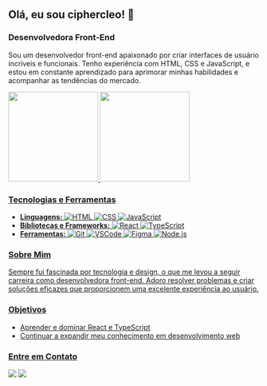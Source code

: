 ## Olá, eu sou ciphercleo! 👋

### Desenvolvedora Front-End

Sou um desenvolvedor front-end apaixonado por criar interfaces de usuário incríveis e funcionais. Tenho experiência com HTML, CSS e JavaScript, e estou em constante aprendizado para aprimorar minhas habilidades e acompanhar as tendências do mercado.

<div>
<a href="https://github.com/ciphercleo">
<img loading="lazy" height="180em" src="https://github-readme-stats.vercel.app/api/top-langs/?username=ciphercleo&layout=compact&langs_count=7&theme=tokyonight"/>
<img loading="lazy" height="180em" src="https://github-readme-stats.vercel.app/api?username=ciphercleo&show_icons=true&theme=tokyonight&include_all_commits=true&count_private=true"/>
</div>

### Tecnologias e Ferramentas
- **Linguagens:**
  ![HTML](https://img.shields.io/badge/HTML-E34F26?style=for-the-badge&logo=html5&logoColor=white)
  ![CSS](https://img.shields.io/badge/CSS-1572B6?style=for-the-badge&logo=css3&logoColor=white)
  ![JavaScript](https://img.shields.io/badge/JavaScript-F7DF1E?style=for-the-badge&logo=javascript&logoColor=black)
- **Bibliotecas e Frameworks:**
  ![React](https://img.shields.io/badge/React-20232A?style=for-the-badge&logo=react&logoColor=61DAFB)
  ![TypeScript](https://img.shields.io/badge/TypeScript-007ACC?style=for-the-badge&logo=typescript&logoColor=white)
- **Ferramentas:**
  ![Git](https://img.shields.io/badge/Git-F05032?style=for-the-badge&logo=git&logoColor=white)
  ![VSCode](https://img.shields.io/badge/VS%20Code-0078d7?style=for-the-badge&logo=visual%20studio%20code&logoColor=white)
  ![Figma](https://img.shields.io/badge/Figma-F24E1E?style=for-the-badge&logo=figma&logoColor=white)
  ![Node.js](https://img.shields.io/badge/Node.js-339933?style=for-the-badge&logo=nodedotjs&logoColor=white)


### Sobre Mim
Sempre fui fascinada por tecnologia e design, o que me levou a seguir carreira como desenvolvedora front-end. Adoro resolver problemas e criar soluções eficazes que proporcionem uma excelente experiência ao usuário.

### Objetivos
- Aprender e dominar React e TypeScript
- Continuar a expandir meu conhecimento em desenvolvimento web

### Entre em Contato
<div>
<a href="mailto:cleodelfabbro@gmail.com"><img loading="lazy" src="https://img.shields.io/badge/Gmail-D14836?style=for-the-badge&logo=gmail&logoColor=white" target="_blank"></a>
<a href="https://www.linkedin.com/in/cleomenegasso/" target="_blank"><img loading="lazy" src="https://img.shields.io/badge/-LinkedIn-%230077B5?style=for-the-badge&logo=linkedin&logoColor=white" target="_blank"></a>   
</div>
